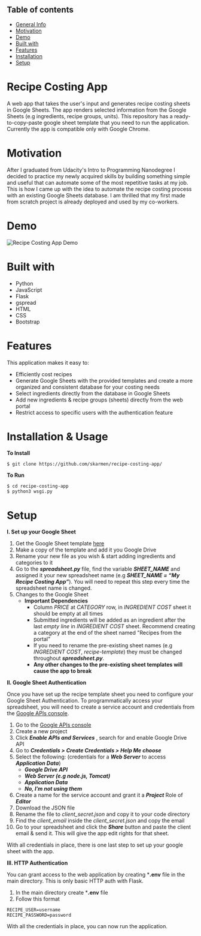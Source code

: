## Table of contents
* [General Info](#recipe-costing-app)
* [Motivation](#motivation)
* [Demo](#demo)
* [Built with](#built-with)
* [Features](#features)
* [Installation](#installation)
* [Setup](#setup)

# Recipe Costing App
A web app that takes the user's input and generates recipe costing sheets in Google Sheets. The app renders selected information from the Google Sheets (e.g ingredients, recipe groups, units). This repository has a ready-to-copy-paste google sheet template that you need to run the application.
Currently the app is compatible only with Google Chrome.

# Motivation
After I graduated from Udacity's Intro to Programming Nanodegree I decided to practice my newly acquired skills by building something simple and useful that can automate some of the most repetitive tasks at my job. This is how I came up with the idea to automate the recipe costing process with an existing Google Sheets database.
I am thrilled that my first made from scratch project is already deployed and used by my co-workers.

# Demo
![Recipe Costing App Demo](demo/app-demo-fast.gif)

# Built with
  - Python
  - JavaScript
  - Flask
  - gspread
  - HTML
  - CSS
  - Bootstrap

# Features
This application makes it easy to:
  - Efficiently cost recipes
  - Generate Google Sheets with the provided templates and create a more organized and consistent database for your costing needs
  - Select ingredients directly from the database in Google Sheets
  - Add new ingredients & recipe groups (sheets) directly from the web portal
  - Restrict access to specific users with the authentication feature


# Installation & Usage
 **To Install**

```$ git clone https://github.com/skarmen/recipe-costing-app/```

**To Run**
```
$ cd recipe-costing-app
$ python3 wsgi.py
```

# Setup

**I. Set up your Google Sheet**

   1. Get the Google Sheet template [here](https://docs.google.com/spreadsheets/d/1MuhTdjDZ0N3soA6olJ68aufQbpo5-fZzQgc5v-M-K6s/edit?usp=sharing)
   2. Make a copy of the template and add it you Google Drive
   3. Rename your new file as you wish & start adding ingredients and categories to it
   4. Go to the ***spreadsheet.py*** file, find the variable ***SHEET_NAME*** and assigned it your new spreadsheet name (e.g     ***SHEET_NAME = “My Recipe Costing App”***). You will need to repeat this step every time the spreadsheet name is changed.
   5. Changes to the Google Sheet
      - **Important Dependencies**
          - Column *PRICE* at *CATEGORY* row, in *INGREDIENT COST* sheet it should be empty at all times
          - Submitted ingredients will be added as an ingredient after the last *empty line* in *INGREDIENT COST* sheet. Recommend creating a category at the end of the sheet named "Recipes from the portal"
          - If you need to rename the pre-existing sheet names (e.g *INGREDIENT COST*, *recipe-template*) they must be changed throughout ***spreadsheet.py***.
          - **Any other changes to the pre-existing sheet templates will cause the app to break**


**II. Google Sheet Authentication**

Once you have set up the recipe template sheet you need to configure your Google Sheet Authentication.
To programmatically access your spreadsheet, you will need to create a service account and credentials from the [Google APIs console](https://console.developers.google.com/apis/).

   1. Go to the [Google APIs console](https://console.developers.google.com/apis/)
   2. Create a new project
   3. Click ***Enable APIs and Services*** , search for and enable Google Drive API
   4. Go to ***Credentials > Create Credentials > Help Me choose***
   5. Select the following: (credentials for a ***Web Server*** to access ***Application Data***)
       - ***Google Drive API***
       - ***Web Server (e.g node.js, Tomcat)***
       - ***Application Data***
       - ***No, I’m not using them***
  6. Create a name for the service account and grant it a ***Project*** Role of ***Editor***
  7. Download the JSON file
  8. Rename the file to *client_secret.json* and copy it to your code directory
  9. Find the *client_email* inside the *client_secret.json* and copy the email
  10. Go to your spreadsheet and click the ***Share*** button and paste the client email & send it. This will give the app edit rights for that sheet.

With all credentials in place, there is one last step to set up your google sheet with the app.

**III. HTTP Authentication**

You can grant access to the web application by creating ***.env** file in the main directory. This is only basic HTTP auth with Flask.
  1. In the main directory create ***.env** file
  2. Follow this format
  ```
  RECIPE_USER=username
  RECIPE_PASSWORD=password
  ```

With all the credentials in place, you can now run the application.
